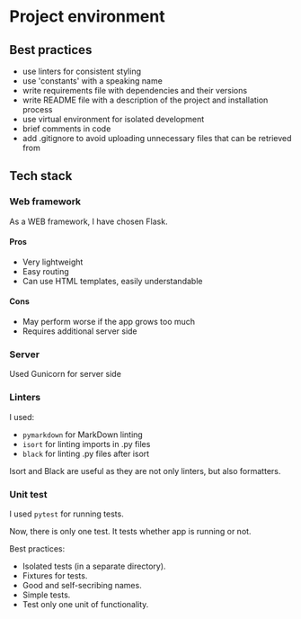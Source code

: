 # Project environment

## Best practices

- use linters for consistent styling
- use 'constants' with a speaking name
- write requirements file with dependencies and their versions
- write README file with a description of the project and installation process
- use virtual environment for isolated development
- brief comments in code
- add .gitignore to avoid uploading unnecessary files that can be retrieved from 

## Tech stack

### Web framework

As a WEB framework, I have chosen Flask.

#### Pros

- Very lightweight
- Easy routing
- Can use HTML templates, easily understandable

#### Cons

- May perform worse if the app grows too much
- Requires additional server side

### Server

Used Gunicorn for server side

### Linters

I used:

- `pymarkdown` for MarkDown linting
- `isort` for linting imports in .py files
- `black` for linting .py files after isort

Isort and Black are useful as they are not only linters, but also formatters.

### Unit test

I used `pytest` for running tests.

Now, there is only one test. It tests whether app is running or not.

Best practices:

- Isolated tests (in a separate directory).
- Fixtures for tests.
- Good and self-secribing names.
- Simple tests.
- Test only one unit of functionality.
